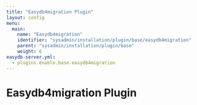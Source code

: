 ```yaml
---
title: "Easydb4migration Plugin"
layout: config
menu:
  main:
    name: "Easydb4migration"
    identifier: "sysadmin/installation/plugin/base/easydb4migration"
    parent: "sysadmin/installation/plugin/base"
    weight: 6
easydb-server.yml:
  - plugins.enable.base.easydb4migration
---
```

# Easydb4migration Plugin